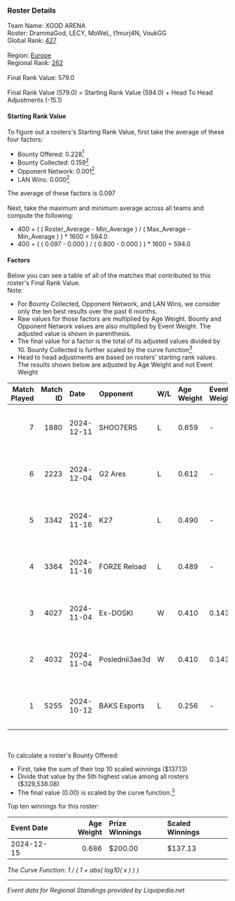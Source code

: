 ### Roster Details<br />
Team Name: XGOD ARENA<br />
Roster: DrammaGod, LECY, MoWeL, t1murj4N, VoukGG<br />
Global Rank: [427](../standings_global.md)<br />
<br />
Region: [Europe]( ../standings_europe.md)<br />
Regional Rank: [262]( ../standings_europe.md)<br />
<br />
Final Rank Value:  579.0<br />
<br />
Final Rank Value (579.0) = Starting Rank Value (594.0) + Head To Head Adjustments (-15.1)<br />

#### Starting Rank Value<br />
To figure out a rosters's Starting Rank Value, first take the average of these four factors:<br />
- Bounty Offered: 0.228[<sup>1</sup>](#table2)
- Bounty Collected: 0.159[<sup>2</sup>](#table1)
- Opponent Network: 0.001[<sup>2</sup>](#table1)
- LAN Wins: 0.000[<sup>2</sup>](#table1)

The average of these factors is 0.097<br />
<br />
Next, take the maximum and minimum average across all teams and compute the following:<br />
- 400 + ( ( Roster_Average - Min_Average ) / ( Max_Average - Min_Average ) ) * 1600 = 594.0
- 400 + ( ( 0.097 - 0.000 ) / ( 0.800 - 0.000 ) ) * 1600 = 594.0


#### Factors<br />
Below you can see a table of all of the matches that contributed to this roster's Final Rank Value.<br />
Note:<br />

- For Bounty Collected, Opponent Network, and LAN Wins, we consider only the ten best results over the past 6 months.
- Raw values for those factors are multiplied by Age Weight. Bounty and Opponent Network values are also multiplied by Event Weight. The adjusted value is shown in parenthesis.
- The final value for a factor is the total of its adjusted values divided by 10. Bounty Collected is further scaled by the curve function[<sup>3</sup>](#curveFunction)
- Head to head adjustments are based on rosters' starting rank values. The results shown below are adjusted by Age Weight and not Event Weight
<span id="table1"></span><br />


| Match Played | Match ID | Date       | Opponent       | W/L | Age Weight | Event Weight | Bounty Collected | Opponent Network | LAN Wins  | H2H Adj. | Roster                                        |
| -: | -: | :- | :- | :- | :- | :- | :- | :- | :- | -: | :- |
|            7 |     1880 | 2024-12-11 | SHOO7ERS       | L   | 0.659      | -            | -                | -                | -         |    -7.71 | DrammaGod, LECY, MoWeL, t1murj4N, VoukGG      |
|            6 |     2223 | 2024-12-04 | G2 Ares        | L   | 0.612      | -            | -                | -                | -         |    -6.83 | DrammaGod, LECY, MoWeL, t1murj4N, VoukGG      |
|            5 |     3342 | 2024-11-16 | K27            | L   | 0.490      | -            | -                | -                | -         |    -2.60 | bloody wolf, DrammaGod, LECY, MoWeL, t1murj4N |
|            4 |     3364 | 2024-11-16 | FORZE Reload   | L   | 0.489      | -            | -                | -                | -         |    -3.40 | bloody wolf, DrammaGod, LECY, MoWeL, t1murj4N |
|            3 |     4027 | 2024-11-04 | Ex-DOSKI       | W   | 0.410      | 0.143        | 0.000 (0.000)    | 0.019 (0.001)    | 0 (0.000) |     3.29 | bloody wolf, DrammaGod, LECY, MoWeL, t1murj4N |
|            2 |     4032 | 2024-11-04 | Poslednii3ae3d | W   | 0.410      | 0.143        | 0.001 (0.000)    | 0.101 (0.006)    | 0 (0.000) |     7.06 | bloody wolf, DrammaGod, LECY, MoWeL, t1murj4N |
|            1 |     5255 | 2024-10-12 | BAKS Esports   | L   | 0.256      | -            | -                | -                | -         |    -4.88 | bloody wolf, LECY, m1lzor, MoWeL, t1murj4N    |

<br />
<span id="table2"></span><br />
To calculate a roster's Bounty Offered:<br />

- First, take the sum of their top 10 scaled winnings ($137.13)
- Divide that value by the 5th highest value among all rosters ($329,538.08)
- The final value (0.00) is scaled by the curve function.[<sup>3</sup>](#curveFunction)

Top ten winnings for this roster:<br />

| Event Date | Age Weight | Prize Winnings | Scaled Winnings |
| :- | -: | :- | :- |
| 2024-12-15 |      0.686 | $200.00        | $137.13         |


<span id="curveFunction"></span>_The Curve Function: 1 / ( 1 + abs( log10( x ) ) )_<br />

---
_Event data for Regional Standings provided by Liquipedia.net_<br />
